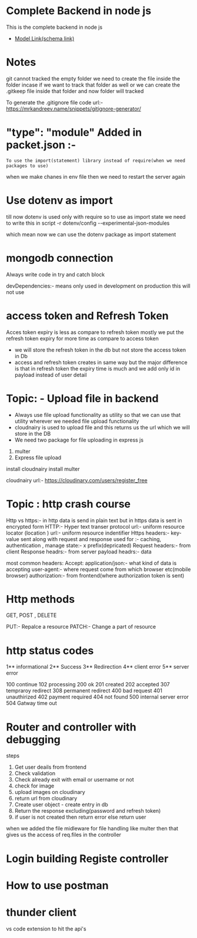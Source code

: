 # Complete Backend in node js

  This is the complete backend in node js

- [Model Link(schema link) ](
    https://app.eraser.io/workspace/YtPqZ1VogxGy1jzIDkzj
)

# Notes
 git cannot tracked the empty folder we need to create the file inside the folder incase if we want to track that folder as well or we can create the .gitkeep file inside that folder and now folder will tracked

 To generate the .gitignore file code
 url:- https://mrkandreev.name/snippets/gitignore-generator/

   # "type": "module" Added in packet.json :-
    To use the import(statement) library instead of require(when we need packages to use)
  
when we make chanes in env file then we need to restart the server again 
  
  # Use dotenv as import
  till now dotenv is used only with require so to use as import state we need to write
  this in script 
  -r dotenv/config --experimental-json-modules

  which mean now we can use the dotenv package as import statement

 


# mongodb connection

Always write code in try and catch block

devDependencies:- means only used in development on production this will not use


# access token and Refresh Token
Acces token expiry is less as compare to refresh token mostly we put the refresh token expiry for more time as compare to access token

  * we will store the refresh token in the db but not store the access token in Db
  * access and refresh token creates in same way but the major difference is that in refresh token the expiry time is much and we add only id in payload instead of user detail


# Topic: - Upload file in backend
  * Always use file upload functionality as utility so that we can use that utility wherever we needed file upload functionality
  * cloudnairy is used to upload file and this returns us the url which we will store in the DB
  * We need two package for file uploading in express js
  1. multer 
  2. Express file upload

install cloudnairy 
install multer

cloudnairy url:- 
https://cloudinary.com/users/register_free

# Topic : http crash course
  Http vs https:- in http data is send in plain text but in https data is sent in encrypted form
  HTTP:- Hyper text transer protocol
  url:- uniform resource locator (location )
  urI:- uniform resource indentifier 
  Https headers:- key-value sent along with request and response
  used for :- caching, authentication , manage state:- x prefix(depricated)
  Request headers:- from client
  Response headrs:- from server
  payload headrs:- data


most common headers:
Accept: application/json:- what kind of data is accepting
user-agent:- where request come from which browser etc(mobile browser)
authorization:- from frontend(where authorization token is sent)

# Http methods
GET, POST , DELETE

PUT:- Repalce a resource
PATCH:- Change a part of resource


# http status codes
  1**   informational
  2**   Success
  3**   Redirection
  4**   client error
  5**   server error


  100   continue 
  102   processing
  200   ok
  201   created
  202   accepted
  307   tempraroy redirect
  308   permanent redirect
  400   bad request
  401   unauthirized
  402   payment required
  404   not found
  500   internal server error
  504   Gatway time out

# Router and controller with debugging
steps
1. Get user deails from frontend
2. Check validation
3. Check already exit with email or username or not
4. check for image
5. upload images on cloudinary
6. return url from cloudinary
7. Create user object - create entry in db
8. Return the response excluding(password and refresh token)
9. if user is not created then return error else return user

when we added the file midleware for file handling like multer then 
that gives us the access of req.files in the controller 


# Login building Registe controller

# How to use postman


# thunder client 
vs code extension to hit the api's
